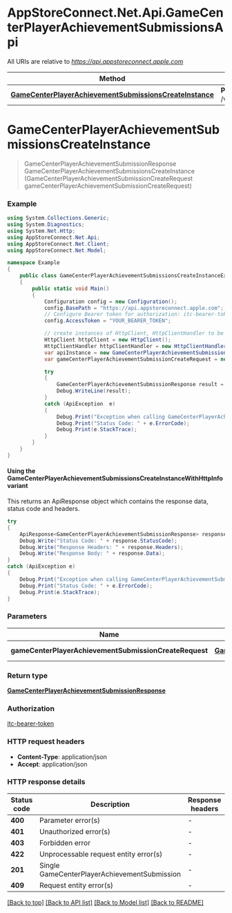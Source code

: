 # AppStoreConnect.Net.Api.GameCenterPlayerAchievementSubmissionsApi

All URIs are relative to *https://api.appstoreconnect.apple.com*

| Method | HTTP request | Description |
|--------|--------------|-------------|
| [**GameCenterPlayerAchievementSubmissionsCreateInstance**](GameCenterPlayerAchievementSubmissionsApi.md#gamecenterplayerachievementsubmissionscreateinstance) | **POST** /v1/gameCenterPlayerAchievementSubmissions |  |

<a id="gamecenterplayerachievementsubmissionscreateinstance"></a>
# **GameCenterPlayerAchievementSubmissionsCreateInstance**
> GameCenterPlayerAchievementSubmissionResponse GameCenterPlayerAchievementSubmissionsCreateInstance (GameCenterPlayerAchievementSubmissionCreateRequest gameCenterPlayerAchievementSubmissionCreateRequest)



### Example
```csharp
using System.Collections.Generic;
using System.Diagnostics;
using System.Net.Http;
using AppStoreConnect.Net.Api;
using AppStoreConnect.Net.Client;
using AppStoreConnect.Net.Model;

namespace Example
{
    public class GameCenterPlayerAchievementSubmissionsCreateInstanceExample
    {
        public static void Main()
        {
            Configuration config = new Configuration();
            config.BasePath = "https://api.appstoreconnect.apple.com";
            // Configure Bearer token for authorization: itc-bearer-token
            config.AccessToken = "YOUR_BEARER_TOKEN";

            // create instances of HttpClient, HttpClientHandler to be reused later with different Api classes
            HttpClient httpClient = new HttpClient();
            HttpClientHandler httpClientHandler = new HttpClientHandler();
            var apiInstance = new GameCenterPlayerAchievementSubmissionsApi(httpClient, config, httpClientHandler);
            var gameCenterPlayerAchievementSubmissionCreateRequest = new GameCenterPlayerAchievementSubmissionCreateRequest(); // GameCenterPlayerAchievementSubmissionCreateRequest | GameCenterPlayerAchievementSubmission representation

            try
            {
                GameCenterPlayerAchievementSubmissionResponse result = apiInstance.GameCenterPlayerAchievementSubmissionsCreateInstance(gameCenterPlayerAchievementSubmissionCreateRequest);
                Debug.WriteLine(result);
            }
            catch (ApiException  e)
            {
                Debug.Print("Exception when calling GameCenterPlayerAchievementSubmissionsApi.GameCenterPlayerAchievementSubmissionsCreateInstance: " + e.Message);
                Debug.Print("Status Code: " + e.ErrorCode);
                Debug.Print(e.StackTrace);
            }
        }
    }
}
```

#### Using the GameCenterPlayerAchievementSubmissionsCreateInstanceWithHttpInfo variant
This returns an ApiResponse object which contains the response data, status code and headers.

```csharp
try
{
    ApiResponse<GameCenterPlayerAchievementSubmissionResponse> response = apiInstance.GameCenterPlayerAchievementSubmissionsCreateInstanceWithHttpInfo(gameCenterPlayerAchievementSubmissionCreateRequest);
    Debug.Write("Status Code: " + response.StatusCode);
    Debug.Write("Response Headers: " + response.Headers);
    Debug.Write("Response Body: " + response.Data);
}
catch (ApiException e)
{
    Debug.Print("Exception when calling GameCenterPlayerAchievementSubmissionsApi.GameCenterPlayerAchievementSubmissionsCreateInstanceWithHttpInfo: " + e.Message);
    Debug.Print("Status Code: " + e.ErrorCode);
    Debug.Print(e.StackTrace);
}
```

### Parameters

| Name | Type | Description | Notes |
|------|------|-------------|-------|
| **gameCenterPlayerAchievementSubmissionCreateRequest** | [**GameCenterPlayerAchievementSubmissionCreateRequest**](GameCenterPlayerAchievementSubmissionCreateRequest.md) | GameCenterPlayerAchievementSubmission representation |  |

### Return type

[**GameCenterPlayerAchievementSubmissionResponse**](GameCenterPlayerAchievementSubmissionResponse.md)

### Authorization

[itc-bearer-token](../README.md#itc-bearer-token)

### HTTP request headers

 - **Content-Type**: application/json
 - **Accept**: application/json


### HTTP response details
| Status code | Description | Response headers |
|-------------|-------------|------------------|
| **400** | Parameter error(s) |  -  |
| **401** | Unauthorized error(s) |  -  |
| **403** | Forbidden error |  -  |
| **422** | Unprocessable request entity error(s) |  -  |
| **201** | Single GameCenterPlayerAchievementSubmission |  -  |
| **409** | Request entity error(s) |  -  |

[[Back to top]](#) [[Back to API list]](../README.md#documentation-for-api-endpoints) [[Back to Model list]](../README.md#documentation-for-models) [[Back to README]](../README.md)

